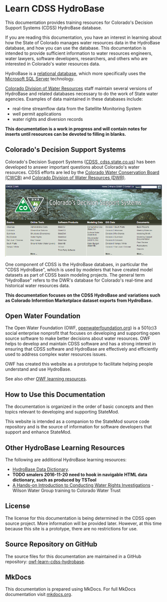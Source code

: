 # Learn CDSS HydroBase

This documentation provides training resources for Colorado's Decision Support Systems (CDSS) HydroBase database.

If you are reading this documentation, you have an interest in learning about how the State of Colorado
manages water resources data in the HydroBase database, and how you can use the database.
This documentation is intended to provide sufficient information to water resources engineers, water lawyers,
software developers, researchers, and others who are interested in Colorado's water resources data.

HydroBase is a [relational database](https://en.wikipedia.org/wiki/Relational_database), which more specifically uses
the [Microsoft SQL Server](https://en.wikipedia.org/wiki/Microsoft_SQL_Server) technology.

[Colorado Division of Water Resources](http://water.state.co.us) staff maintain several versions of HydroBase and related databases
necessary to do the work of State water agencies.  Examples of data maintained in these databases include:

* real-time streamflow data from the Satellite Monitoring System
* well permit applications
* water rights and diversion records

**This documentation is a work in progress and will contain notes for inserts until resources can
be devoted to filling in blanks.**

## Colorado's Decision Support Systems

Colorado's Decision Support Systems ([CDSS, cdss.state.co.us](http://cdss.state.co.us))
has been developed to answer important questions about Colorado's water resources.
CDSS efforts are led by the [Colorado Water Conservation Board (CWCB)](http://cwcb.state.co.us)
and [Colorado Division of Water Resources (DWR)](http://water.state.co.us).

![CDSS Website](images/CDSS-website.png)

One component of CDSS is the HydroBase databaes, in particular the "CDSS HydroBase", which
is used by modelers that have created model datasets as part of CDSS basin modeling projects.
The general term "HydroBase" refers to the DWR's database for Colorado's real-time and historical water resources data.

**This documentation focuses on the CDSS HydroBase and variations such as Colorado Informtion Marketplace dataset exports from HydroBase.**

## Open Water Foundation

The Open Water Foundation (OWF, [openwaterfoundation.org](http://openwaterfoundation.org)) is a 501(c)3 social enterprise
nonprofit that focuses on developing and supporting open source software to make better
decisions about water resources.  OWF helps to develop and maintain CDSS software and has a strong interest
in ensuring that CDSS software and HydroBase are effectively and efficiently used to address complex water resources issues.

OWF has created this website as a prototype to facilitate helping people understand and use HydroBase.

See also other [OWF learning resources](http://learn.openwaterfoundation.org).

## How to Use this Documentation

The documentation is organized in the order of basic concepts and then topics relevant to developing and supporting StateMod.

This website is intended as a companion to the StateMod source code repository and is the source of
information for software developers that support and enhance StateMod.

## Other HydroBase Learning Resources

The following are additional HydroBase learning resources:

* [HydroBase Data Dictionary](http://cdss.state.co.us/onlineTools/Documents/HBGuest.pdf).
* **TODO smalers 2016-11-20 need to hook in navigable HTML data dictionary, such as produced by TSTool**
* [A Hands-on Introduction to Conducting Water Rights Investigations](http://www.coloradowatertrust.org/resources-library//c/technical-resources) - Wilson Water Group training to Colorado Water Trust

## License

The license for this documentation is being determined in the CDSS open source project.
More information will be provided later.
However, at this time because this site is a prototype, there are no restrictions for use.

## Source Repository on GitHub

The source files for this documentation are maintained in a GitHub repository: [owf-learn-cdss-hydrobase](https://github.com/OpenWaterFoundation/owf-learn-cdss-hydrobase).

## MkDocs

This documentation is prepared using MkDocs.
For full MkDocs documentation visit [mkdocs.org](http://mkdocs.org).
